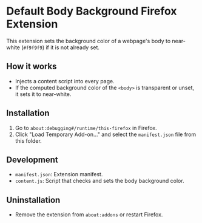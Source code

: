 # Default Body Background Firefox Extension

This extension sets the background color of a webpage's body to near-white (`#f9f9f9`) if it is not already set.

## How it works
- Injects a content script into every page.
- If the computed background color of the `<body>` is transparent or unset, it sets it to near-white.

## Installation
1. Go to `about:debugging#/runtime/this-firefox` in Firefox.
2. Click "Load Temporary Add-on..." and select the `manifest.json` file from this folder.

## Development
- `manifest.json`: Extension manifest.
- `content.js`: Script that checks and sets the body background color.

## Uninstallation
- Remove the extension from `about:addons` or restart Firefox.

